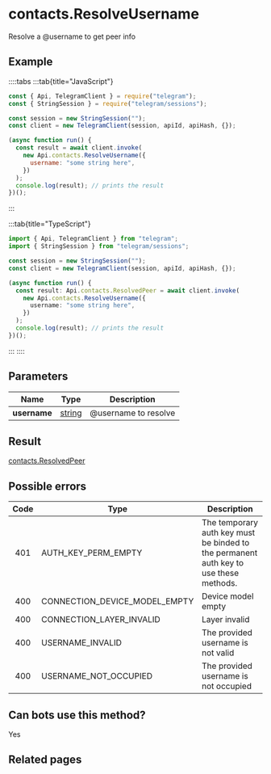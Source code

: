# contacts.ResolveUsername

Resolve a @username to get peer info

## Example

::::tabs
:::tab{title="JavaScript"}

```js
const { Api, TelegramClient } = require("telegram");
const { StringSession } = require("telegram/sessions");

const session = new StringSession("");
const client = new TelegramClient(session, apiId, apiHash, {});

(async function run() {
  const result = await client.invoke(
    new Api.contacts.ResolveUsername({
      username: "some string here",
    })
  );
  console.log(result); // prints the result
})();
```

:::

:::tab{title="TypeScript"}

```ts
import { Api, TelegramClient } from "telegram";
import { StringSession } from "telegram/sessions";

const session = new StringSession("");
const client = new TelegramClient(session, apiId, apiHash, {});

(async function run() {
  const result: Api.contacts.ResolvedPeer = await client.invoke(
    new Api.contacts.ResolveUsername({
      username: "some string here",
    })
  );
  console.log(result); // prints the result
})();
```

:::
::::

## Parameters

|     Name     | Type                                            | Description          |
| :----------: | ----------------------------------------------- | -------------------- |
| **username** | [string](https://core.telegram.org/type/string) | @username to resolve |

## Result

[contacts.ResolvedPeer](https://core.telegram.org/type/contacts.ResolvedPeer)

## Possible errors

| Code | Type                          | Description                                                                           |
| :--: | ----------------------------- | ------------------------------------------------------------------------------------- |
| 401  | AUTH_KEY_PERM_EMPTY           | The temporary auth key must be binded to the permanent auth key to use these methods. |
| 400  | CONNECTION_DEVICE_MODEL_EMPTY | Device model empty                                                                    |
| 400  | CONNECTION_LAYER_INVALID      | Layer invalid                                                                         |
| 400  | USERNAME_INVALID              | The provided username is not valid                                                    |
| 400  | USERNAME_NOT_OCCUPIED         | The provided username is not occupied                                                 |

## Can bots use this method?

Yes

## Related pages
